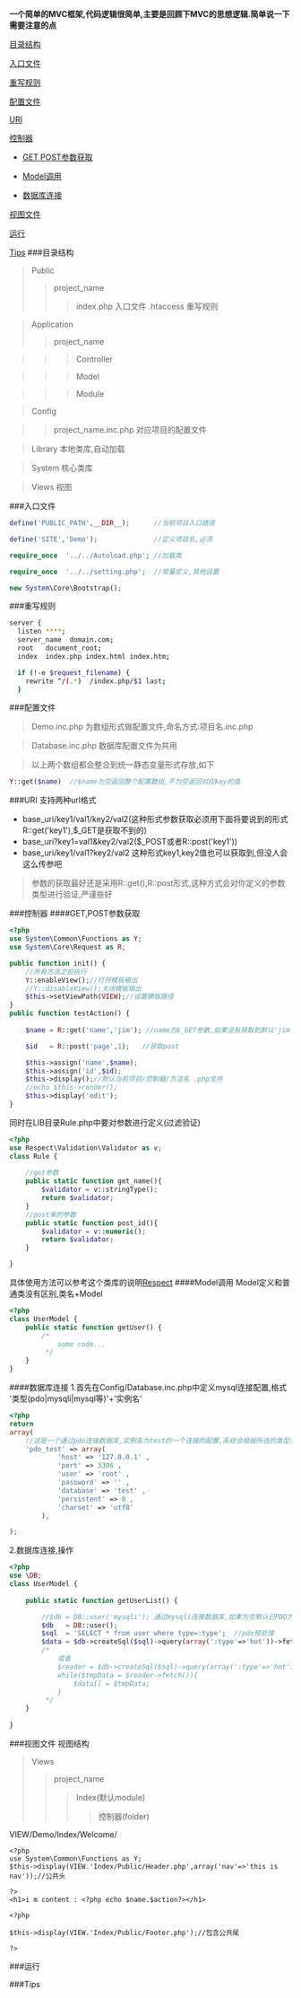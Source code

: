 
**一个简单的MVC框架,代码逻辑很简单,主要是回顾下MVC的思想逻辑.简单说一下需要注意的点** 

[目录结构](#目录结构)

[入口文件](#入口文件)

[重写规则](#重写规则)

[配置文件](#配置文件)

[URI](#URI)

[控制器](#控制器)
   - [GET,POST参数获取](#GET,POST参数获取)

   - [Model调用](#Model调用)

   - [数据库连接](#数据库连接)


[视图文件](#视图文件)

[运行](#运行)

[Tips](#Tips)
###目录结构
>Public
>>project_name
>>>index.php  入口文件
>>>.htaccess   重写规则
			 
>Application
>>project_name

>>>Controller

>>>Model

>>>Module

>Config

>>project_name.inc.php  对应项目的配置文件


>Library  本地类库,自动加载

>System  核心类库

>Views    视图


###入口文件

```php
define('PUBLIC_PATH',__DIR__);      //当前项目入口路径

define('SITE','Demo');              //定义项目名,必须

require_once  '../../Autoload.php'; //加载类

require_once  '../../setting.php';  //常量定义,其他设置

new System\Core\Bootstrap();

```
###重写规则
```bash
server {
  listen ****;
  server_name  domain.com;
  root   document_root;
  index  index.php index.html index.htm;

  if (!-e $request_filename) {
    rewrite ^/(.*)  /index.php/$1 last;
  }

```

###配置文件
>Demo.inc.php 为数组形式做配置文件,命名方式:项目名.inc.php

>Database.inc.php 数据库配置文件为共用

>以上两个数组都会整合到统一静态变量形式存放,如下

```php
Y::get($name)  //$name为空返回整个配置数组,不为空返回对应key的值
```
###URI
支持两种url格式
- base_uri/key1/val1/key2/val2(这种形式参数获取必须用下面将要说到的形式R::get('key1'),$_GET是获取不到的)
- base_uri?key1=val1&key2/val2($_POST或者R::post('key1'))
- base_uri/key1/val1?key2/val2 这种形式key1,key2值也可以获取到,但没人会这么传参吧

>参数的获取最好还是采用R::get(),R::post形式,这种方式会对你定义的参数类型进行验证,严谨些好

###控制器
####GET,POST参数获取
```php
<?php
use System\Common\Functions as Y;
use System\Core\Request as R;

public function init() {
	//所有方法之前执行
	Y::enableView();//打开模板输出
	//Y::disableView();关闭模板输出
	$this->setViewPath(VIEW);//设置模版路径
}
public function testAction() {
	
	$name = R::get('name','jim'); //name为$_GET参数,如果没有获取到默认'jim'

	$id   = R::post('page',1);   //获取post

	$this->assign('name',$name);
	$this->assign('id',$id);
	$this->display();//默认当前项目/控制器/方法名 .php文件
	//echo $this->render();
	$this->display('edit');
}
```

同时在LIB目录Rule.php中要对参数进行定义(过滤验证)
```php
<?php
use Respect\Validation\Validator as v;
class Rule {
		
	//get参数
	public static function get_name(){
        $validator = v::stringType();
        return $validator;
    }
    //post来的参数
    public static function post_id(){
        $validator = v::numeric();
        return $validator;
    }

}
```
具体使用方法可以参考这个类库的说明[Respect](https://github.com/Respect/Validation)
####Model调用
Model定义和普通类没有区别,类名+Model
```php
<?php
class UserModel {
	public static function getUser() {
		/*
			some code...
		 */
	}
}

```
####数据库连接
1.首先在Config/Database.inc.php中定义mysql连接配置,格式 '类型(pdo|mysqli|mysql等)'+'实例名'
```php
<?php
return 
array(
	//这是一个通过pdo连接数据库,实例名为test的一个连接的配置,系统会根据所选的类型实例对应的数据库连接类,目前只有pdo
	'pdo_test' => array(
			'host' => '127.0.0.1' ,
            'port' => 3306 ,
            'user' => 'root' ,
            'password' => '' ,
            'database' => 'test' ,
            'persistent' => 0 ,
            'charset' => 'utf8'
		),

);
```
2.数据库连接,操作
```php
<?php
use \DB;
class UserModel {
	
	public static function getUserList() {

		//$db = DB::user('mysqli'); 通过mysqli连接数据库,如果为空默认已PDO方式,配置文件中要定义一个 mysqli_user的配置数组
		$db   = DB::user();
		$sql  = 'SELECT * from user where type=:type';  //pdo预处理
		$data = $db->createSql($sql)->query(array(':type'=>'hot'))->fetchAll();
		/*
			或者
			$reader = $db->createSql($sql)->query(array(':type'=>'hot'));
			while($tmpData = $reader->fetch()){
				$data[] = $tmpData; 
			}			
		 */ 
	}
	
}

```

###视图文件
视图结构
>Views
>>project_name
>>>Index(默认module)
>>>>控制器(folder)

VIEW/Demo/Index/Welcome/

```
<?php
use System\Common\Functions as Y;
$this->display(VIEW.'Index/Public/Header.php',array('nav'=>'this is nav'));//公共头

?>
<h1>i m content : <?php echo $name.$action?></h1>

<?php

$this->display(VIEW.'Index/Public/Footer.php');//包含公共尾

?>
```

###运行

###Tips
		





